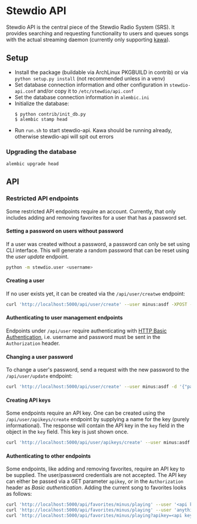 # Stewdio API

Stewdio API is the central piece of the Stewdio Radio System (SRS). It provides searching and requesting functionality to users and queues songs with the actual streaming daemon (currently only supporting [kawa](https://github.com/Luminarys/kawa)).


## Setup

- Install the package (buildable via ArchLinux PKGBUILD in contrib) or via
  `python setup.py install` (not recommended unless in a venv)
- Set database connection information and other configuration in
  `stewdio-api.conf` and/or copy it to `/etc/stewdio/api.conf`
- Set the database connection information in `alembic.ini`
- Initialize the database:
  ```
  $ python contrib/init_db.py
  $ alembic stamp head
  ```
- Run `run.sh` to start stewdio-api. Kawa should be running already,
  otherwise stewdio-api will spit out errors

### Upgrading the database
`alembic upgrade head`


## API

### Restricted API endpoints
Some restricted API endpoints require an account. Currently, that only includes adding and removing favorites for a user that has a password set.


#### Setting a password on users without password
If a user was created without a password, a password can only be set using CLI interface. This will generate a random password that can be reset using the *user update* endpoint.

```sh
python -m stewdio.user <username>
```


#### Creating a user
If no user exists yet, it can be created via the `/api/user/creatwe` endpoint:

```sh
curl 'http://localhost:5000/api/user/create' --user minus:asdf -XPOST -s | jq
```


#### Authenticating to user management endpoints
Endpoints under `/api/user` require authenticating with [HTTP Basic Authentication](https://en.wikipedia.org/wiki/Basic_access_authentication), i.e. username and password must be sent in the `Authorization` header.


#### Changing a user password
To change a user's password, send a request with the new password to the `/api/user/update` endpoint:

```sh
curl 'http://localhost:5000/api/user/create' --user minus:asdf -d '{"password":"newasdf"}' -s | jq
```


#### Creating API keys
Some endpoints require an API key. One can be created using the `/api/user/apikeys/create` endpoint by supplying a name for the key (purely informational). The response will contain the API key in the `key` field in the object in the `key` field. This key is just shown once.

```sh
curl 'http://localhost:5000/api/user/apikeys/create' --user minus:asdf -d '{"name":"cli request script"}' -s | jq .key.key
```


#### Authenticating to other endpoints
Some endpoints, like adding and removing favorites, require an API key to be supplied. The user/password credentials are not accepted. The API key can either be passed via a GET parameter `apikey`, or in the `Authorization` header as *Basic authentication*. Adding the current song to favorites looks as follows:

```sh
curl 'http://localhost:5000/api/favorites/minus/playing' --user '<api key>:' -XPUT
curl 'http://localhost:5000/api/favorites/minus/playing' --user 'anything:<api key>' -XPUT
curl 'http://localhost:5000/api/favorites/minus/playing?apikey=<api key>' -XPUT
```
